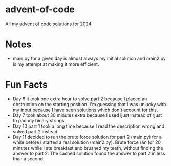 # advent-of-code
All my advent of code solutions for 2024

# Notes
- main.py for a given day is almost always my initial solution and main2.py is my attempt at making it more efficient.

# Fun Facts
- Day 6 it took one extra hour to solve part 2 because I placed an obstruction on the starting position. I'm guessing that I was unlucky with my input because I have seen solutions which don't account for this.
- Day 7 took about 30 minutes extra because I used ljust instead of rjust to pad my binary strings.
- Day 10 part 1 took a long time because I read the description wrong and solved part 2 instead.
- Day 11 decided to run the brute force solution for part 2 (main.py) for a while before I started a real solution (main2.py). Brute force ran for 20 minutes while I ate breakfast and brushed my teeth, without finding the answer to part 2. The cached solution found the answer to part 2 in less than a second.